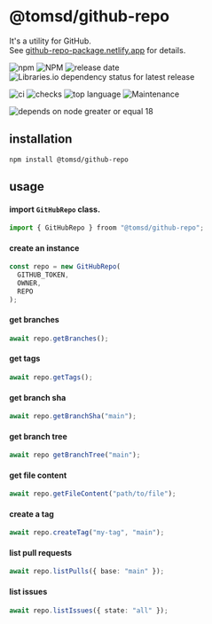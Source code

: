 # @tomsd/github-repo

It's a utility for GitHub.  
See [github-repo-package.netlify.app](https://github-repo-package.netlify.app/) for details.

![npm](https://img.shields.io/npm/v/%40tomsd%2Fgithub-repo?style=for-the-badge&logo=npm)
![NPM](https://img.shields.io/npm/l/%40tomsd%2Fgithub-repo?style=for-the-badge&logo=npm)
![release date](https://img.shields.io/github/release-date/tomsdoo/github-repo?style=for-the-badge&logo=npm)
![Libraries.io dependency status for latest release](https://img.shields.io/librariesio/release/npm/@tomsd/github-repo?style=for-the-badge&logo=npm)

![ci](https://img.shields.io/github/actions/workflow/status/tomsdoo/github-repo/ci.yml?style=for-the-badge&logo=github)
![checks](https://img.shields.io/github/check-runs/tomsdoo/github-repo/main?style=for-the-badge&logo=github)
![top language](https://img.shields.io/github/languages/top/tomsdoo/github-repo?style=for-the-badge&logo=typescript)
![Maintenance](https://img.shields.io/maintenance/yes/2024?style=for-the-badge&logo=github)

![depends on node greater or equal 18](https://img.shields.io/badge/node_js-%3E%3D%2018-lightyellow?style=for-the-badge&logo=nodedotjs)


## installation

``` shell
npm install @tomsd/github-repo
```

## usage

#### import `GitHubRepo` class.

``` typescript
import { GitHubRepo } froom "@tomsd/github-repo";
```

#### create an instance

``` typescript
const repo = new GitHubRepo(
  GITHUB_TOKEN,
  OWNER,
  REPO
);
```

#### get branches

``` typescript
await repo.getBranches();
```
#### get tags

``` typescript
await repo.getTags();
```

#### get branch sha

``` typescript
await repo.getBranchSha("main");
```

#### get branch tree

``` typescript
await repo getBranchTree("main");
```

#### get file content

``` typescript
await repo.getFileContent("path/to/file");
```

#### create a tag

``` typescript
await repo.createTag("my-tag", "main");
```

#### list pull requests

``` typescript
await repo.listPulls({ base: "main" });
```

#### list issues

``` typescript
await repo.listIssues({ state: "all" });
```
